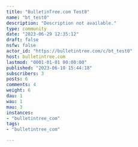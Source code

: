 ```yaml
---
title: "BulletinTree.com Test0" 
name: "bt_test0"
description: "Description not available."
type: community
date: "2023-06-29 12:35:12"
draft: false
nsfw: false
actor_id: "https://bulletintree.com/c/bt_test0"
host: bulletintree.com
lastmod: "0001-01-01 00:00:00"
published: "2023-06-10 15:44:18"
subscribers: 3
posts: 6
comments: 4
weight: 6
dau: 1
wau: 1
mau: 3
instances:
- "bulletintree_com"
tags: 
- "bulletintree_com"

---
```

